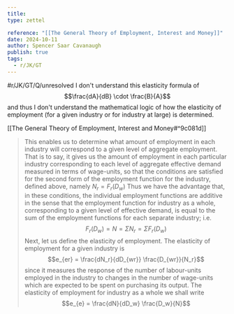 ```yaml
---
title:
type: zettel

reference: "[[The General Theory of Employment, Interest and Money]]"
date: 2024-10-11
author: Spencer Saar Cavanaugh
publish: true
tags:
  - r/JK/GT
---
```


#r/JK/GT/Q/unresolved I don't understand this elasticity formula of $$\frac{dA}{dB} \cdot \frac{B}{A}$$ and thus I don't understand the mathematical logic of how the elasticity of employment (for a given industry or for industry at large) is determined.

[[The General Theory of Employment, Interest and Money#^9c081d]]

> This enables us to determine what amount of employment in each industry will correspond to a given level of aggregate employment. That is to say, it gives us the amount of employment in each particular industry corresponding to each level of aggregate effective demand measured in terms of wage-units, so that the conditions are satisfied for the second form of the employment function for the industry, defined above, namely $N_r = F_r (D_w)$ Thus we have the advantage that, in these conditions, the individual employment functions are additive in the sense that the employment function for industry as a whole, corresponding to a given level of effective demand, is equal to the sum of the employment functions for each separate industry; i.e.
> $$F_r(D_w) = N = ΣN_r = ΣF_r(D_w)$$
> Next, let us define the elasticity of employment. The elasticity of employment for a given industry is
> $$e_{er} = \frac{dN_r}{dD_{wr}} \frac{D_{wr}}{N_r}$$
> since it measures the response of the number of labour-units employed in the industry to changes in the number of wage-units which are expected to be spent on purchasing its output. The elasticity of employment for industry as a whole we shall write
> $$e_{e} = \frac{dN}{dD_w} \frac{D_w}{N}$$
